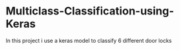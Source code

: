 # Multiclass-Classification-using-Keras
In this project i use a keras model to classify 6 different door locks
